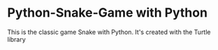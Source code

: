 # Python-Snake-Game with Python
This is the classic game Snake with Python. It's created with the Turtle library


